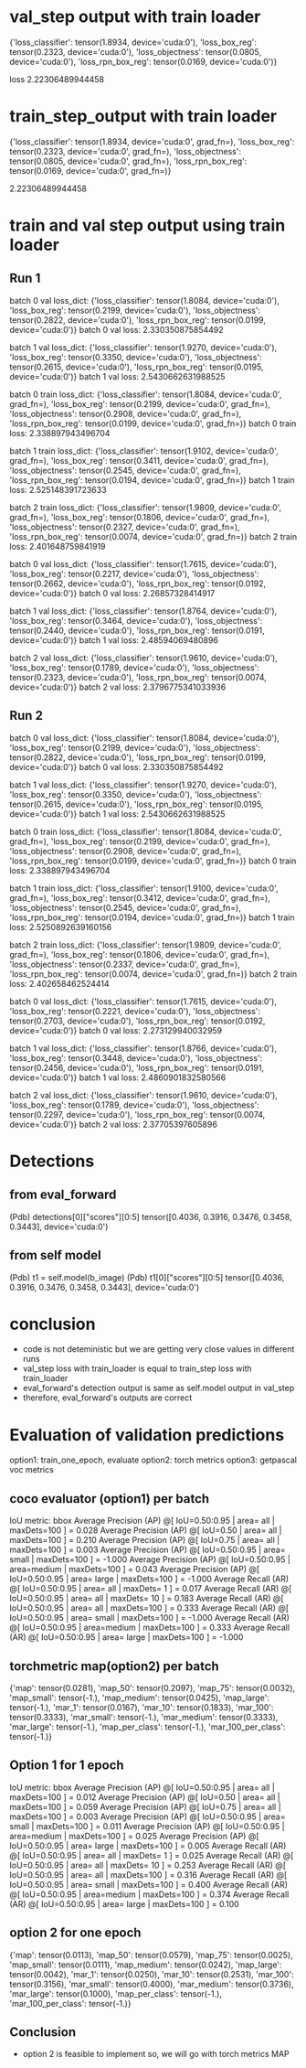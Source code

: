 
# val_step output with train loader

{'loss_classifier': tensor(1.8934, device='cuda:0'), 'loss_box_reg': tensor(0.2323, device='cuda:0'), 'loss_objectness': tensor(0.0805, device='cuda:0'), 'loss_rpn_box_reg': tensor(0.0169, device='cuda:0')}

loss 2.22306489944458


# train_step_output with train loader

{'loss_classifier': tensor(1.8934, device='cuda:0', grad_fn=<NllLossBackward0>), 'loss_box_reg': tensor(0.2323, device='cuda:0', grad_fn=<DivBackward0>), 'loss_objectness': tensor(0.0805, device='cuda:0',
       grad_fn=<BinaryCrossEntropyWithLogitsBackward0>), 'loss_rpn_box_reg': tensor(0.0169, device='cuda:0', grad_fn=<DivBackward0>)}

2.22306489944458


# train and val step output using train loader


## Run 1

batch 0 val loss_dict: {'loss_classifier': tensor(1.8084, device='cuda:0'), 'loss_box_reg': tensor(0.2199, device='cuda:0'), 'loss_objectness': tensor(0.2822, device='cuda:0'), 'loss_rpn_box_reg': tensor(0.0199, device='cuda:0')}
batch 0 val loss: 2.330350875854492


batch 1 val loss_dict: {'loss_classifier': tensor(1.9270, device='cuda:0'), 'loss_box_reg': tensor(0.3350, device='cuda:0'), 'loss_objectness': tensor(0.2615, device='cuda:0'), 'loss_rpn_box_reg': tensor(0.0195, device='cuda:0')}
batch 1 val loss: 2.5430662631988525


batch 0 train loss_dict: {'loss_classifier': tensor(1.8084, device='cuda:0', grad_fn=<NllLossBackward0>), 'loss_box_reg': tensor(0.2199, device='cuda:0', grad_fn=<DivBackward0>), 'loss_objectness': tensor(0.2908, device='cuda:0',
       grad_fn=<BinaryCrossEntropyWithLogitsBackward0>), 'loss_rpn_box_reg': tensor(0.0199, device='cuda:0', grad_fn=<DivBackward0>)}
batch 0 train loss: 2.338897943496704


batch 1 train loss_dict: {'loss_classifier': tensor(1.9102, device='cuda:0', grad_fn=<NllLossBackward0>), 'loss_box_reg': tensor(0.3411, device='cuda:0', grad_fn=<DivBackward0>), 'loss_objectness': tensor(0.2545, device='cuda:0',
       grad_fn=<BinaryCrossEntropyWithLogitsBackward0>), 'loss_rpn_box_reg': tensor(0.0194, device='cuda:0', grad_fn=<DivBackward0>)}
batch 1 train loss: 2.525148391723633


batch 2 train loss_dict: {'loss_classifier': tensor(1.9809, device='cuda:0', grad_fn=<NllLossBackward0>), 'loss_box_reg': tensor(0.1806, device='cuda:0', grad_fn=<DivBackward0>), 'loss_objectness': tensor(0.2327, device='cuda:0',
       grad_fn=<BinaryCrossEntropyWithLogitsBackward0>), 'loss_rpn_box_reg': tensor(0.0074, device='cuda:0', grad_fn=<DivBackward0>)}
batch 2 train loss: 2.401648759841919

batch 0 val loss_dict: {'loss_classifier': tensor(1.7615, device='cuda:0'), 'loss_box_reg': tensor(0.2217, device='cuda:0'), 'loss_objectness': tensor(0.2662, device='cuda:0'), 'loss_rpn_box_reg': tensor(0.0192, device='cuda:0')}
batch 0 val loss: 2.26857328414917

batch 1 val loss_dict: {'loss_classifier': tensor(1.8764, device='cuda:0'), 'loss_box_reg': tensor(0.3464, device='cuda:0'), 'loss_objectness': tensor(0.2440, device='cuda:0'), 'loss_rpn_box_reg': tensor(0.0191, device='cuda:0')}
batch 1 val loss: 2.48594069480896

batch 2 val loss_dict: {'loss_classifier': tensor(1.9610, device='cuda:0'), 'loss_box_reg': tensor(0.1789, device='cuda:0'), 'loss_objectness': tensor(0.2323, device='cuda:0'), 'loss_rpn_box_reg': tensor(0.0074, device='cuda:0')}
batch 2 val loss: 2.3796775341033936



## Run 2

batch 0 val loss_dict: {'loss_classifier': tensor(1.8084, device='cuda:0'), 'loss_box_reg': tensor(0.2199, device='cuda:0'), 'loss_objectness': tensor(0.2822, device='cuda:0'), 'loss_rpn_box_reg': tensor(0.0199, device='cuda:0')}
batch 0 val loss: 2.330350875854492

batch 1 val loss_dict: {'loss_classifier': tensor(1.9270, device='cuda:0'), 'loss_box_reg': tensor(0.3350, device='cuda:0'), 'loss_objectness': tensor(0.2615, device='cuda:0'), 'loss_rpn_box_reg': tensor(0.0195, device='cuda:0')}
batch 1 val loss: 2.5430662631988525


batch 0 train loss_dict: {'loss_classifier': tensor(1.8084, device='cuda:0', grad_fn=<NllLossBackward0>), 'loss_box_reg': tensor(0.2199, device='cuda:0', grad_fn=<DivBackward0>), 'loss_objectness': tensor(0.2908, device='cuda:0',
       grad_fn=<BinaryCrossEntropyWithLogitsBackward0>), 'loss_rpn_box_reg': tensor(0.0199, device='cuda:0', grad_fn=<DivBackward0>)}
batch 0 train loss: 2.338897943496704

batch 1 train loss_dict: {'loss_classifier': tensor(1.9100, device='cuda:0', grad_fn=<NllLossBackward0>), 'loss_box_reg': tensor(0.3412, device='cuda:0', grad_fn=<DivBackward0>), 'loss_objectness': tensor(0.2545, device='cuda:0',
       grad_fn=<BinaryCrossEntropyWithLogitsBackward0>), 'loss_rpn_box_reg': tensor(0.0194, device='cuda:0', grad_fn=<DivBackward0>)}
batch 1 train loss: 2.5250892639160156

batch 2 train loss_dict: {'loss_classifier': tensor(1.9809, device='cuda:0', grad_fn=<NllLossBackward0>), 'loss_box_reg': tensor(0.1806, device='cuda:0', grad_fn=<DivBackward0>), 'loss_objectness': tensor(0.2337, device='cuda:0',
       grad_fn=<BinaryCrossEntropyWithLogitsBackward0>), 'loss_rpn_box_reg': tensor(0.0074, device='cuda:0', grad_fn=<DivBackward0>)}
batch 2 train loss: 2.402658462524414

batch 0 val loss_dict: {'loss_classifier': tensor(1.7615, device='cuda:0'), 'loss_box_reg': tensor(0.2221, device='cuda:0'), 'loss_objectness': tensor(0.2703, device='cuda:0'), 'loss_rpn_box_reg': tensor(0.0192, device='cuda:0')}
batch 0 val loss: 2.273129940032959

batch 1 val loss_dict: {'loss_classifier': tensor(1.8766, device='cuda:0'), 'loss_box_reg': tensor(0.3448, device='cuda:0'), 'loss_objectness': tensor(0.2456, device='cuda:0'), 'loss_rpn_box_reg': tensor(0.0191, device='cuda:0')}
batch 1 val loss: 2.4860901832580566

batch 2 val loss_dict: {'loss_classifier': tensor(1.9610, device='cuda:0'), 'loss_box_reg': tensor(0.1789, device='cuda:0'), 'loss_objectness': tensor(0.2297, device='cuda:0'), 'loss_rpn_box_reg': tensor(0.0074, device='cuda:0')}
batch 2 val loss: 2.37705397605896

# Detections

## from eval_forward
(Pdb) detections[0]["scores"][0:5]
tensor([0.4036, 0.3916, 0.3476, 0.3458, 0.3443], device='cuda:0')

## from self model
(Pdb) t1 = self.model(b_image)
(Pdb) t1[0]["scores"][0:5]
tensor([0.4036, 0.3916, 0.3476, 0.3458, 0.3443], device='cuda:0')

# conclusion
- code is not deteministic but we are getting very close values in different runs
- val_step loss with train_loader is equal to train_step loss with train_loader
- eval_forward's detection output is same as self.model output in val_step
- therefore, eval_forward's outputs are correct


# Evaluation of validation predictions


option1: train_one_epoch, evaluate
option2: torch metrics
option3: getpascal voc metrics

## coco evaluator (option1) per batch

IoU metric: bbox
 Average Precision  (AP) @[ IoU=0.50:0.95 | area=   all | maxDets=100 ] = 0.028
 Average Precision  (AP) @[ IoU=0.50      | area=   all | maxDets=100 ] = 0.210
 Average Precision  (AP) @[ IoU=0.75      | area=   all | maxDets=100 ] = 0.003
 Average Precision  (AP) @[ IoU=0.50:0.95 | area= small | maxDets=100 ] = -1.000
 Average Precision  (AP) @[ IoU=0.50:0.95 | area=medium | maxDets=100 ] = 0.043
 Average Precision  (AP) @[ IoU=0.50:0.95 | area= large | maxDets=100 ] = -1.000
 Average Recall     (AR) @[ IoU=0.50:0.95 | area=   all | maxDets=  1 ] = 0.017
 Average Recall     (AR) @[ IoU=0.50:0.95 | area=   all | maxDets= 10 ] = 0.183
 Average Recall     (AR) @[ IoU=0.50:0.95 | area=   all | maxDets=100 ] = 0.333
 Average Recall     (AR) @[ IoU=0.50:0.95 | area= small | maxDets=100 ] = -1.000
 Average Recall     (AR) @[ IoU=0.50:0.95 | area=medium | maxDets=100 ] = 0.333
 Average Recall     (AR) @[ IoU=0.50:0.95 | area= large | maxDets=100 ] = -1.000

## torchmetric map(option2) per batch
{'map': tensor(0.0281), 
'map_50': tensor(0.2097), 
'map_75': tensor(0.0032), 
'map_small': tensor(-1.), 
'map_medium': tensor(0.0425), 
'map_large': tensor(-1.), 
'mar_1': tensor(0.0167), 
'mar_10': tensor(0.1833), 
'mar_100': tensor(0.3333), 
'mar_small': tensor(-1.), 
'mar_medium': tensor(0.3333), 
'mar_large': tensor(-1.), 
'map_per_class': tensor(-1.), 
'mar_100_per_class': tensor(-1.)}


## Option 1 for 1 epoch

IoU metric: bbox
 Average Precision  (AP) @[ IoU=0.50:0.95 | area=   all | maxDets=100 ] = 0.012
 Average Precision  (AP) @[ IoU=0.50      | area=   all | maxDets=100 ] = 0.059
 Average Precision  (AP) @[ IoU=0.75      | area=   all | maxDets=100 ] = 0.003
 Average Precision  (AP) @[ IoU=0.50:0.95 | area= small | maxDets=100 ] = 0.011
 Average Precision  (AP) @[ IoU=0.50:0.95 | area=medium | maxDets=100 ] = 0.025
 Average Precision  (AP) @[ IoU=0.50:0.95 | area= large | maxDets=100 ] = 0.005
 Average Recall     (AR) @[ IoU=0.50:0.95 | area=   all | maxDets=  1 ] = 0.025
 Average Recall     (AR) @[ IoU=0.50:0.95 | area=   all | maxDets= 10 ] = 0.253
 Average Recall     (AR) @[ IoU=0.50:0.95 | area=   all | maxDets=100 ] = 0.316
 Average Recall     (AR) @[ IoU=0.50:0.95 | area= small | maxDets=100 ] = 0.400
 Average Recall     (AR) @[ IoU=0.50:0.95 | area=medium | maxDets=100 ] = 0.374
 Average Recall     (AR) @[ IoU=0.50:0.95 | area= large | maxDets=100 ] = 0.100

 ## option 2 for one epoch
{'map': tensor(0.0113), 
'map_50': tensor(0.0579), 
'map_75': tensor(0.0025), 
'map_small': tensor(0.0111), 
'map_medium': tensor(0.0242), 
'map_large': tensor(0.0042), 
'mar_1': tensor(0.0250), 
'mar_10': tensor(0.2531), 
'mar_100': tensor(0.3156), 
'mar_small': tensor(0.4000), 
'mar_medium': tensor(0.3736), 
'mar_large': tensor(0.1000), 
'map_per_class': tensor(-1.), 
'mar_100_per_class': tensor(-1.)}

## Conclusion
- option 2 is feasible to implement so, we will go with torch metrics MAP